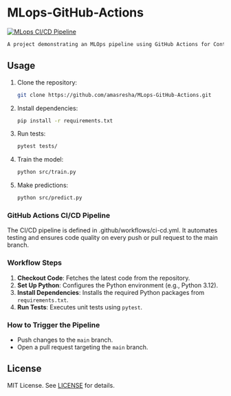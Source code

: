 # MLops-GitHub-Actions

[![MLops CI/CD Pipeline](https://github.com/amasresha/MLops-GitHub-Actions/actions/workflows/ci-cd.yml/badge.svg)](https://github.com/amasresha/MLops-GitHub-Actions/actions/workflows/ci-cd.yml)

```markdown
A project demonstrating an MLOps pipeline using GitHub Actions for Continuous Integration and Continuous Deployment (CI/CD).
```
## Usage

1. Clone the repository:
   ```bash
   git clone https://github.com/amasresha/MLops-GitHub-Actions.git
   ```

2. Install dependencies:
   ```bash
   pip install -r requirements.txt
   ```

3. Run tests:
   ```bash
   pytest tests/
   ```

4. Train the model:
   ```bash
   python src/train.py
   ```

5. Make predictions:
   ```bash
   python src/predict.py
   ```

### GitHub Actions CI/CD Pipeline
The CI/CD pipeline is defined in .github/workflows/ci-cd.yml. It automates testing and ensures code quality on every push or pull request to the main branch.


### Workflow Steps
1. **Checkout Code**: Fetches the latest code from the repository.
2. **Set Up Python**: Configures the Python environment (e.g., Python 3.12).
3. **Install Dependencies**: Installs the required Python packages from `requirements.txt`.
4. **Run Tests**: Executes unit tests using `pytest`.

### How to Trigger the Pipeline
- Push changes to the `main` branch.
- Open a pull request targeting the `main` branch.

## License

MIT License. See [LICENSE](LICENSE) for details.
